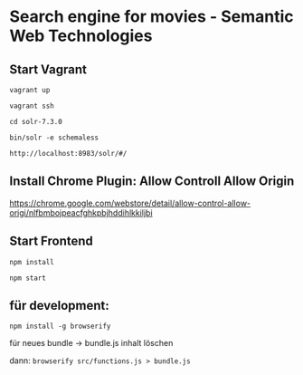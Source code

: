 # Search engine for movies - Semantic Web Technologies

## Start Vagrant

```vagrant up```

```vagrant ssh```

```cd solr-7.3.0```

```bin/solr -e schemaless```

```http://localhost:8983/solr/#/ ```

## Install Chrome Plugin: Allow Controll Allow Origin

https://chrome.google.com/webstore/detail/allow-control-allow-origi/nlfbmbojpeacfghkpbjhddihlkkiljbi

## Start Frontend

```npm install```


```npm start```


## für development:
```npm install -g browserify```

für neues bundle -> 
bundle.js inhalt löschen

dann: ```browserify src/functions.js > bundle.js```

